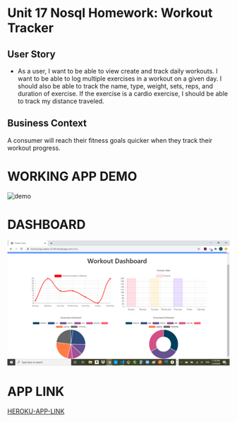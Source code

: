 # Unit 17 Nosql Homework: Workout Tracker

## User Story

* As a user, I want to be able to view create and track daily workouts. I want to be able to log multiple exercises in a workout on a given day. I should also be able to track the name, type, weight, sets, reps, and duration of exercise. If the exercise is a cardio exercise, I should be able to track my distance traveled.

## Business Context

A consumer will reach their fitness goals quicker when they track their workout progress.

# WORKING APP DEMO
![demo](./demo.gif)

# DASHBOARD
![Image](https://github.com/jpah2020/FitnessTracker/blob/main/Screenshot%20(47).png)

# APP LINK

[HEROKU-APP-LINK](https://murmuring-waters-22145.herokuapp.com/)
